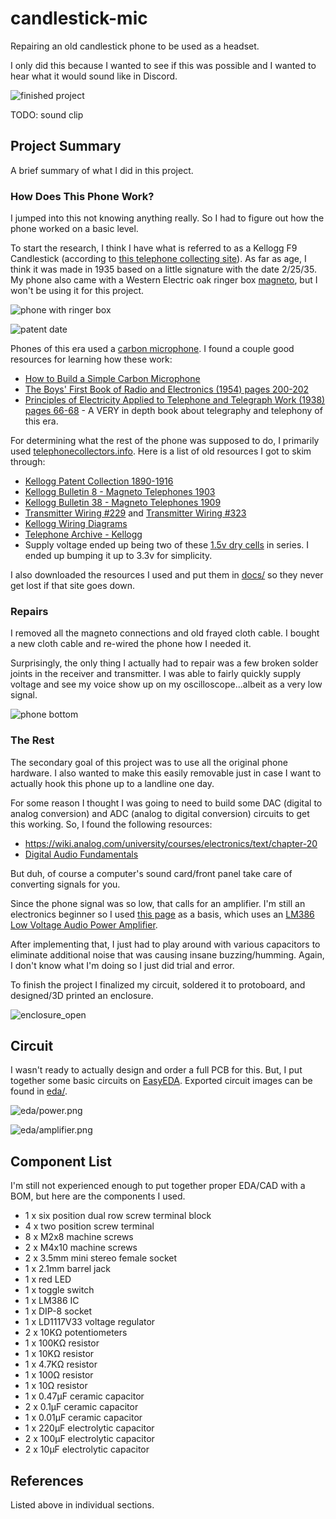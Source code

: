 # candlestick-mic

Repairing an old candlestick phone to be used as a headset.

I only did this because I wanted to see if this was possible 
and I wanted to hear what it would sound like in Discord.

![finished project](docs/images/project_finished.jpg)

TODO: sound clip

## Project Summary

A brief summary of what I did in this project.

### How Does This Phone Work?

I jumped into this not knowing anything really. So I had to figure out how the phone worked on a basic level.

To start the research, I think I have what is referred to as a Kellogg F9 Candlestick (according to [this telephone collecting site](http://www.telephonecollecting.org/Bobs%20phones/Pages/Kellogg/KelloggPhones.htm)). As far as age, I think it was made in 1935 based on a little signature with the date 2/25/35.
My phone also came with a Western Electric oak ringer box [magneto](https://en.wikipedia.org/wiki/Telephone_magneto), but I won't be using it for this project.

![phone with ringer box](docs/images/phone_with_ringerbox.jpg)

![patent date](docs/images/phone_patd.jpg)

Phones of this era used a [carbon microphone](https://en.wikipedia.org/wiki/Carbon_microphone). 
I found a couple good resources for learning how these work:

- [How to Build a Simple Carbon Microphone](https://www.youtube.com/watch?v=XiAzdxDpwJY)
- [The Boys' First Book of Radio and Electronics (1954) pages 200-202](https://worldradiohistory.com/BOOKSHELF-ARH/Technology/The-Boy%27s-First-Book-of-Radio-Morgan-1954.pdf)
- [Principles of Electricity Applied to Telephone and Telegraph Work (1938) pages 66-68](https://www.amazon.com/Principles-Electricity-Applied-Telephone-Telegraph/dp/B000Q75WQE) - A VERY in depth book about telegraphy and telephony of this era.

For determining what the rest of the phone was supposed to do, I primarily used [telephonecollectors.info](https://www.telephonecollectors.info/strombergcarlson/kellogg/kellogg_main.htm).
Here is a list of old resources I got to skim through:

- [Kellogg Patent Collection 1890-1916](https://www.telephonecollectors.info/strombergcarlson/kellogg/PDF/PATENTS_KELLOGG_ASSIGN.pdf)
- [Kellogg Bulletin 8 - Magneto Telephones 1903](https://www.telephonecollectors.info/strombergcarlson/kellogg/PDF/1903_BLTN_8_MAG_TEL_SETS.pdf)
- [Kellogg Bulletin 38 - Magneto Telephones 1909](https://www.telephonecollectors.info/strombergcarlson/kellogg/PDF/1909_BLTN_38_MAG_TEL_SETS.pdf)
- [Transmitter Wiring #229](docs/229c_tl.pdf) and [Transmitter Wiring #323](docs/323_tl.pdf)
- [Kellogg Wiring Diagrams](https://www.telephonecollectors.info/strombergcarlson/kellogg/PDF/DIAGRAMS.pdf)
- [Telephone Archive - Kellogg](http://www.telephonearchive.com/phones/index.html)
- Supply voltage ended up being two of these [1.5v dry cells](https://collection.maas.museum/object/214017) in series. I ended up bumping it up to 3.3v for simplicity.

I also downloaded the resources I used and put them in [docs/](docs/) so they never get lost if that site goes down.

### Repairs

I removed all the magneto connections and old frayed cloth cable. I bought a new cloth cable and re-wired the phone how I needed it.

Surprisingly, the only thing I actually had to repair was a few broken solder joints in the receiver and transmitter. 
I was able to fairly quickly supply voltage and see my voice show up on my oscilloscope...albeit as a very low signal.

![phone bottom](docs/images/phone_bottom.jpg)

### The Rest

The secondary goal of this project was to use all the original phone hardware. I also wanted to make this easily removable just in case I want to actually
hook this phone up to a landline one day.

For some reason I thought I was going to need to build some DAC (digital to analog conversion) and ADC (analog to digital conversion) circuits to get this working.
So, I found the following resources:

- https://wiki.analog.com/university/courses/electronics/text/chapter-20
- [Digital Audio Fundamentals](https://www.youtube.com/playlist?list=PLbqhA-NKGP6B6V_AiS-jbvSzdd7nbwwCw)

But duh, of course a computer's sound card/front panel take care of converting signals for you.

Since the phone signal was so low, that calls for an amplifier. I'm still an electronics beginner so I used [this page](https://www.circuitbasics.com/build-a-great-sounding-audio-amplifier-with-bass-boost-from-the-lm386/) as a basis, which uses an [LM386 Low Voltage Audio Power Amplifier](https://www.ti.com/lit/ds/symlink/lm386.pdf).

After implementing that, I just had to play around with various capacitors to eliminate additional noise that was causing insane buzzing/humming.
Again, I don't know what I'm doing so I just did trial and error.

To finish the project I finalized my circuit, soldered it to protoboard, and designed/3D printed an enclosure.

![enclosure_open](docs/images/enclosure_open.jpg)

## Circuit

I wasn't ready to actually design and order a full PCB for this. But, I put together some basic
circuits on [EasyEDA](https://easyeda.com/). Exported circuit images can be found in [eda/](eda/).

![eda/power.png](eda/power.png)

![eda/amplifier.png](eda/amplifier.png)

## Component List

I'm still not experienced enough to put together proper EDA/CAD with a BOM, but here are the
components I used.

- 1 x six position dual row screw terminal block
- 4 x two position screw terminal
- 8 x M2x8 machine screws
- 2 x M4x10 machine screws
- 2 x 3.5mm mini stereo female socket
- 1 x 2.1mm barrel jack
- 1 x red LED
- 1 x toggle switch
- 1 x LM386 IC
- 1 x DIP-8 socket
- 1 x LD1117V33 voltage regulator
- 2 x 10KΩ potentiometers
- 1 x 100KΩ resistor
- 1 x 10KΩ resistor
- 1 x 4.7KΩ resistor
- 1 x 100Ω resistor
- 1 x 10Ω resistor
- 1 x 0.47μF ceramic capacitor
- 2 x 0.1μF ceramic capacitor
- 1 x 0.01μF ceramic capacitor
- 1 x 220μF electrolytic capacitor
- 2 x 100μF electrolytic capacitor
- 2 x 10μF electrolytic capacitor

## References

Listed above in individual sections.
